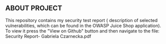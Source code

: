 ## ABOUT PROJECT
This repository contains my security test report ( description of selected vulnerabilities, which can be found in the OWASP Juice Shop application).
To view it press the "View on Github" button and then navigate to the file: Security Report- Gabriela Czarnecka.pdf
